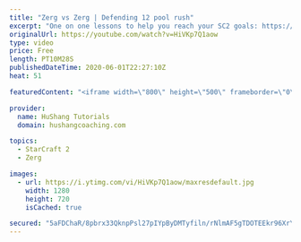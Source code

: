 ```yaml
---
title: "Zerg vs Zerg | Defending 12 pool rush"
excerpt: "One on one lessons to help you reach your SC2 goals: https://www.hushangcoaching.com ------------------------------------------------------------------------------------------------------- In this guide we take a look at how to defend one of the most infamous \"zerg rushes\" in sc2: the 12 pool. This rush"
originalUrl: https://youtube.com/watch?v=HiVKp7Q1aow
type: video
price: Free
length: PT10M28S
publishedDateTime: 2020-06-01T22:27:10Z
heat: 51

featuredContent: "<iframe width=\"800\" height=\"500\" frameborder=\"0\" src=\"https://www.youtube.com/embed/HiVKp7Q1aow\" allow=\"accelerometer; autoplay; encrypted-media; gyroscope; picture-in-picture\" allowfullscreen></iframe>"

provider:
  name: HuShang Tutorials
  domain: hushangcoaching.com

topics:
  - StarCraft 2
  - Zerg

images:
  - url: https://i.ytimg.com/vi/HiVKp7Q1aow/maxresdefault.jpg
    width: 1280
    height: 720
    isCached: true

secured: "5aFDChaR/8pbrx33QknpPsl27pIYpByDMTyfiln/rNlmAF5gTDOTEEkr96XrYawA8ellSSsEbb0n+r86O29HBqN+3n68HgQLCg3gLluFawbNSFRf3jgeXQsC/vqIiW3UJJDTAHaDnFAfxXGFBSEH7n/Tw2qpeRklC6oTS/fM/pu+Mi2ahdTsW+2Gknv4MeaKll+6h9uUF2Hc62rgi5JHkQzW2IUnWrb/P0ERP57hZWApoYW4uIaKzr5qlslFKcAUNiFL7WWi+CAsYDNtNABQC0gKzn4JrpJc61fOSW4BX1tvTIC0i/7vhzvXTxoOCa4FoebifL8YOvbWGwDMAkDX+4WVOblkVA3IV6OgL879IWbHT/EvkA1C5709ntrGX2C1K/bhDEK+sGNwACyGHcmUYCGHZXOvNLjHA5YShGZZK+E=;WZyGeV3LI5JYkray1zlBgw=="
---
```


